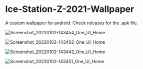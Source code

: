 # Ice-Station-Z-2021-Wallpaper
A custom wallpaper for android. Check releases for the .apk file.

![Screenshot_20220102-143454_One_UI_Home](https://user-images.githubusercontent.com/78656905/147887815-2abfebe3-d700-45da-9bdf-e60fae31616f.jpg)

![Screenshot_20220102-143402_One_UI_Home](https://user-images.githubusercontent.com/78656905/147887816-348515f9-d129-45b3-934f-471ab7f1b712.jpg)

![Screenshot_20220102-143442_One_UI_Home](https://user-images.githubusercontent.com/78656905/147887817-5a420329-e865-47e3-8a9c-d2d4e659e305.jpg)

![Screenshot_20220102-143451_One_UI_Home](https://user-images.githubusercontent.com/78656905/147887818-c5832a86-3243-4acd-a9ea-2df6e1a79c6b.jpg)
